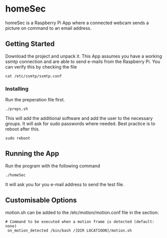 # homeSec

homeSec is a Raspberry Pi App where a connected webcam sends a picture on command to an email address.

## Getting Started

Download the project and unpack it. This App assumes you have a working ssmtp connection and are able to send e-mails from the Raspberry Pi.
You can verify this by checking the file

```
cat /etc/ssmtp/ssmtp.conf
```

### Installing

Run the preperation file first.

```
./preps.sh
```

This will add the additional software and add the user to the necessary groups. It will ask for sudo passwords where needed.
Best practice is to reboot after this.

```
sudo reboot
```

## Running the App

Run the program with the following command

```
./homeSec
```
It will ask you for you e-mail address to send the test file.

## Customisable Options

motion.sh can be added to the /etc/motion/motion.conf file in the section:

```
# Command to be executed when a motion frame is detected (default: none)
 on_motion_detected /bin/bash /[DIR LOCATIOON]/motion.sh
```
